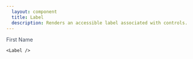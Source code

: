 ```yaml
---
  layout: component
  title: Label
  description: Renders an accessible label associated with controls.
---
```


<script>
    import Label from '$lib/components/Label';
</script>

<style global>
.label {
    color: #434c5e;
}
</style>

<!--code start-->
<Label class="label" slot="component">First Name</Label>
<!--code end-->

```svelte
<Label />
```